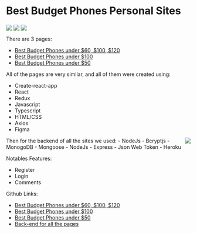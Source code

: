 
# Best Budget Phones Personal Sites

<img align="center" src="https://i.ibb.co/60bq05Y/firefox-rn-Fia6ycm2.png">
<img align="center" src="https://i.ibb.co/608twW9/under100.png">
<img align="center" src="https://i.ibb.co/7CKQNft/under50.png" />

There are 3 pages:
  - [Best Budget Phones under $60, $100, $120](http://under-120.bestbudgetphones.technology/)
  - [Best Budget Phones under $100](http://under-100.bestbudgetphones.technology/)
  - [Best Budget Phones under $50](http://under-50.bestbudgetphones.technology/)
    
All of the pages are very similar, and all of them were created using:
  - Create-react-app
  - React
  - Redux
  - Javascript
  - Typescript
  - HTML/CSS
  - Axios
  - Figma

<img align="right" src="https://i.ibb.co/7CKQNft/under50.png" />
Then for the backend of all the sites we used:
  - NodeJs
  - Bcryptjs
  - MonogoDB
  - Mongoose
  - NodeJs
  - Express
  - Json Web Token
  - Heroku

Notables Features:
  - Register
  - Login
  - Comments

Github Links:
  - [Best Budget Phones under $60, $100, $120](https://github.com/Tonymndz/BestBudgetPhones)
  - [Best Budget Phones under $100](https://github.com/Tonymndz/BestBudgetPhonesUnder100)
  - [Best Budget Phones under $50](https://github.com/Tonymndz/BestBudgetPhonesUnder50)
  - [Back-end for all the pages](https://github.com/Tonymndz/BackendForBestBudgetPhones)
